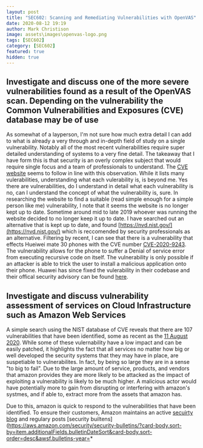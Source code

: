 ```yaml
---
layout: post
title: "SEC602: Scanning and Remediating Vulnerabilities with OpenVAS"
date: 2020-08-12 19:19
author: Mark Christison
image: assets\images\openvas-logo.png
tags: [SEC602]
category: [SEC602]
featured: true
hidden: true
---
```


## Investigate and discuss one of the more severe vulnerabilities found as a result of the OpenVAS scan. Depending on the vulnerability the Common Vulnerabilities and Exposures (CVE) database may be of use

As somewhat of a layperson, I'm not sure how much extra detail I can add to what is already a very through and in-depth field of study on a single vulnerability. Notably all of the most recent vulnerabilities require super detailed understanding of systems to a very fine detail. The takeaway that I have form this is that security is an overly complex subject that would require single focus and a team of professionals to understand. The [CVE website](https://www.cvedetails.com) seems to follow in line with this observation. While it lists many vulerabilities, understanding what each vulerability is, is beyond me. Yes there are vulnerabilities, do I understand in detail what each vulnerability is no, can I understand the concept of what the vulnerability is, sure.
In researching the website to find a suitable (read simple enough for a simple person like me) vulnerability, I note that it seems the website is no longer kept up to date. Sometime around mid to late 2019 whoever was running the website decided to no longer keep it up to date. I have searched out an alternative that is kept up to date, and found [https://nvd.nist.gov/](https://nvd.nist.gov/) which is reccomended by security professionals as an alternative.
Filtering by recent, I can see that there is a vulnerability that effects Hueiwei mate 30 phones with the CVE number [CVE-2020-9243](https://nvd.nist.gov/vuln/detail/CVE-2020-9243). The vulnerability allows for the phone to suffer a Denial of service error from executing recursive code on itself. The vulnerability is only possible if an attacker is able to trick the user to install a malicious application onto their phone.
Huawei has since fixed the vulerability in their codebase and their offical security advisory can be found [here](https://www.huawei.com/en/psirt/security-advisories/huawei-sa-20200805-03-smartphone-en).

## Investigate and discuss vulnerability assessment of services on Cloud Infrastructure such as Amazon Web Services

A simple search using the NIST database of CVE reveals that there are 107 vulnerabilities that have been identified, some as recent as the [11 August 2020](https://nvd.nist.gov/vuln/detail/CVE-2020-8912). While some of these vulernability have a low impact and can be easily patched, it highlights the fact that all services no matter how big or well developed the security systems that they may have in place, are suspetiable to vulnerabilites. In fact, by being so large they are in a sense "to big to fail". Due to the large amount of service, products, and vendors that amazon provides they are more likely to be attacked as the impact of exploiting a vulnerability is likely to be much higher. A malicious actor would have potentially more to gain from disrupting or interfering with amazon's systmes, and if able to, extract more from the assets that amazon has.

Due to this, amazon is quick to respond to the vulnerabilities that have been identified. To ensure their customers, Amazon maintains an active [secuirty blog](https://aws.amazon.com/blogs/security/) and regulary posts [security builtens](https://aws.amazon.com/security/security-bulletins/?card-body.sort-by=item.additionalFields.bulletinDateSort&card-body.sort-order=desc&awsf.bulletins-year=*
